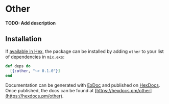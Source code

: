 # Other

**TODO: Add description**

## Installation

If [available in Hex](https://hex.pm/docs/publish), the package can be installed
by adding `other` to your list of dependencies in `mix.exs`:

```elixir
def deps do
  [{:other, "~> 0.1.0"}]
end
```

Documentation can be generated with [ExDoc](https://github.com/elixir-lang/ex_doc)
and published on [HexDocs](https://hexdocs.pm). Once published, the docs can
be found at [https://hexdocs.pm/other](https://hexdocs.pm/other).

